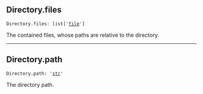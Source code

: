 

## Directory.files

<pre class="language-python"><code><span class="source python"><span class="meta qualified-name python"><span class="meta generic-name python">Directory</span><span class="punctuation accessor dot python">.</span><span class="meta generic-name python">files</span></span><span class="punctuation separator annotation variable python">:</span> <span class="meta item-access python"><span class="meta qualified-name python"><span class="support type python">list</span></span></span><span class="meta item-access python"><span class="punctuation section brackets begin python">[</span></span><span class="meta item-access arguments python"><span class="meta string python"><span class="string quoted single python"><span class="punctuation definition string begin python">&#39;</span></span></span><span class="meta string python"><span class="string quoted single python"><a href="/lib/bazel/build/execution_log/exec_log_entry/file">file</a><span class="punctuation definition string end python">&#39;</span></span></span></span><span class="meta item-access python"><span class="punctuation section brackets end python">]</span></span></span></code></pre>

The contained files, whose paths are relative to the directory.

***

## Directory.path

<pre class="language-python"><code><span class="source python"><span class="meta qualified-name python"><span class="meta generic-name python">Directory</span><span class="punctuation accessor dot python">.</span><span class="meta generic-name python">path</span></span><span class="punctuation separator annotation variable python">:</span> <span class="meta string python"><span class="string quoted single python"><span class="punctuation definition string begin python">&#39;</span></span></span><span class="meta string python"><span class="string quoted single python"><a href="/lib/str">str</a><span class="punctuation definition string end python">&#39;</span></span></span></span></code></pre>

The directory path.
